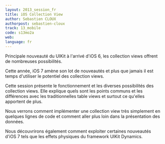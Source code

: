 ```yaml
---
layout: 2013_session_fr
title: iOS Collection View
author: Sebastien CLOUX
authorpost: sebastien-cloux
track: 13_mobile
code: s13mo2a
web: 
language: fr
---
```


Principale nouveauté du UIKit à l'arrivé d'iOS 6, les collection views offrent de nombreuses possibilités.

Cette année, iOS 7 amène son lot de nouveautés et plus que jamais il est temps d'utiliser le potentiel des collection views.

Cette session présente le fonctionnement et les diverses possibilités des collection views. Elle explique quels sont les points communs et les différences avec les traditionnelles table views et surtout ce qu'elles apportent de plus.

Nous verrons comment implémenter une collection view très simplement en quelques lignes de code et comment aller plus loin dans la présentation des données.

Nous découvrirons également comment exploiter certaines nouveautés d'iOS 7 tels que les effets physiques du framework UIKit Dynamics.